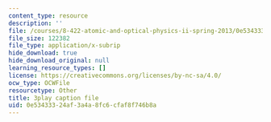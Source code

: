 ```yaml
---
content_type: resource
description: ''
file: /courses/8-422-atomic-and-optical-physics-ii-spring-2013/0e53433324af3a4a8fc6cfaf8f746b8a_Ih01TfuEfqU.srt
file_size: 122382
file_type: application/x-subrip
hide_download: true
hide_download_original: null
learning_resource_types: []
license: https://creativecommons.org/licenses/by-nc-sa/4.0/
ocw_type: OCWFile
resourcetype: Other
title: 3play caption file
uid: 0e534333-24af-3a4a-8fc6-cfaf8f746b8a
---
```

